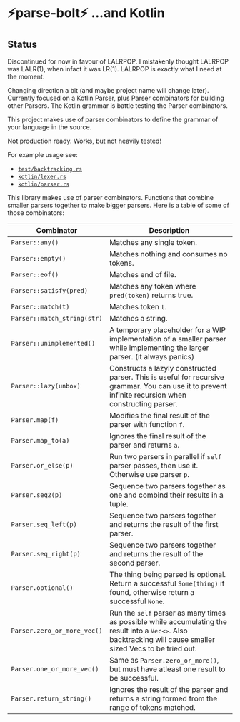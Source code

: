 # ⚡parse-bolt⚡ ...and Kotlin

## Status
Discontinued for now in favour of LALRPOP. I mistakenly thought LALRPOP was LALR(1), when infact it was LR(1). LALRPOP is exactly what I need at the moment.

Changing direction a bit (and maybe project name will change later). Currently focused on a Kotlin Parser, plus Parser combinators for building other Parsers. The Kotlin grammar is battle testing the Parser combinators.

This project makes use of parser combinators to define the grammar of your language in the source.

Not production ready. Works, but not heavily tested!

For example usage see:

- [```test/backtracking.rs```](https://github.com/clinuxrulz/parse-bolt/blob/main/src/test/backtracking.rs)
- [```kotlin/lexer.rs```](https://github.com/clinuxrulz/parse-bolt/blob/main/src/kotlin/lexer.rs)
- [```kotlin/parser.rs```](https://github.com/clinuxrulz/parse-bolt/blob/main/src/kotlin/parser.rs)

This library makes use of parser combinators. Functions that combine smaller parsers together to make bigger parsers. Here is a table of some of those combinators:

| Combinator                      | Description                                                                                                                   |
| ------------------------------- | ----------------------------------------------------------------------------------------------------------------------------- |
| ```Parser::any()```             | Matches any single token.                                                                                                     |
| ```Parser::empty()```           | Matches nothing and consumes no tokens.                                                                                       |
| ```Parser::eof()```             | Matches end of file.                                                                                                          |
| ```Parser::satisfy(pred)```     | Matches any token where ```pred(token)``` returns true.                                                                       |
| ```Parser::match(t)```          | Matches token ```t```.                                                                                                        |
| ```Parser::match_string(str)``` | Matches a string.                                                                                                             |
| ```Parser::unimplemented()```   | A temporary placeholder for a WIP implementation of a smaller parser while implementing the larger parser. (it always panics) |
| ```Parser::lazy(unbox)```       | Constructs a lazyly constructed parser. This is useful for recursive grammar. You can use it to prevent infinite recursion when constructing parser. |
| ```Parser.map(f)```             | Modifies the final result of the parser with function ```f```.                                                                |
| ```Parser.map_to(a)```          | Ignores the final result of the parser and returns ```a```.                                                                   |
| ```Parser.or_else(p)```         | Run two parsers in parallel if ```self``` parser passes, then use it. Otherwise use parser ```p```.                           |
| ```Parser.seq2(p)```            | Sequence two parsers together as one and combind their results in a tuple.                                                    |
| ```Parser.seq_left(p)```        | Sequence two parsers together and returns the result of the first parser.                                                     |
| ```Parser.seq_right(p)```       | Sequence two parsers together and returns the result of the second parser.                                                    |
| ```Parser.optional()```         | The thing being parsed is optional. Return a successful ```Some(thing)``` if found, otherwise return a successful ```None```. |
| ```Parser.zero_or_more_vec()``` | Run the ```self``` parser as many times as possible while accumulating the result into a ```Vec<>```. Also backtracking will cause smaller sized Vecs to be tried out. |
| ```Parser.one_or_more_vec()```  | Same as ```Parser.zero_or_more()```, but must have atleast one result to be successful.                                       |
| ```Parser.return_string()```    | Ignores the result of the parser and returns a string formed from the range of tokens matched.                                |
